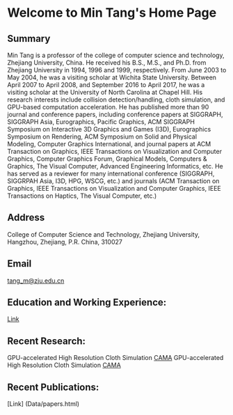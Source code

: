 # Welcome to Min Tang's Home Page                                                                                                       

## Summary
Min Tang is a professor of the college of computer science and technology, Zhejiang University, China. He received his B.S., M.S., and Ph.D. from Zhejiang University in 1994, 1996 and 1999, respectively. From June 2003 to May 2004, he was a visiting scholar at Wichita State University. Between April 2007 to April 2008, and September 2016 to April 2017, he was a visiting scholar at the University of North Carolina at Chapel Hill. His research interests include collision detection/handling, cloth simulation, and GPU-based computation acceleration. He has published more than 90 journal and conference papers, including conference papers at SIGGRAPH, SIGGRAPH Asia, Eurographics, Pacific Graphics, ACM SIGGRAPH Symposium on Interactive 3D Graphics and Games (I3D), Eurographics Symposium on Rendering, ACM Symposium on Solid and Physical Modeling, Computer Graphics International, and journal papers at ACM Transaction on Graphics, IEEE Transactions on Visualization and Computer Graphics, Computer Graphics Forum, Graphical Models, Computers & Graphics, The Visual Computer, Advanced Engineering Informatics, etc. He has served as a reviewer for many international conference (SIGGRAPH, SIGGRPAH Asia, I3D, HPG, WSCG, etc.) and journals (ACM Transaction on Graphics, IEEE Transactions on Visualization and Computer Graphics, IEEE Transactions on Haptics, The Visual Computer, etc.)

## Address 
College of Computer Science and Technology, Zhejiang University,
Hangzhou, Zhejiang, P.R. China, 310027

## Email
tang_m@zju.edu.cn

## Education and Working Experience:

[Link](Data/work.html)

## Recent Research:

GPU-accelerated High Resolution Cloth Simulation [CAMA](http://gamma.cs.unc.edu/CAMA/)
GPU-accelerated High Resolution Cloth Simulation [CAMA](CAMA/cama.html)

## Recent Publications:

[Link] (Data/papers.html)

